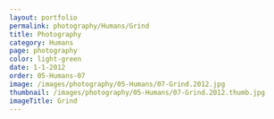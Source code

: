 ```yaml
---
layout: portfolio
permalink: photography/Humans/Grind
title: Photography
category: Humans
page: photography
color: light-green
date: 1-1-2012
order: 05-Humans-07
image: /images/photography/05-Humans/07-Grind.2012.jpg
thumbnail: /images/photography/05-Humans/07-Grind.2012.thumb.jpg
imageTitle: Grind
---
```

